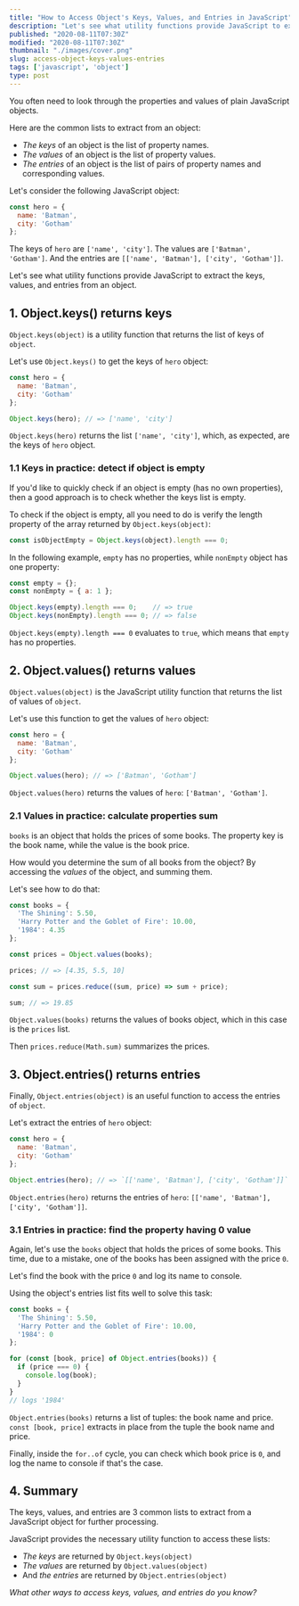 ```yaml
---
title: "How to Access Object's Keys, Values, and Entries in JavaScript"
description: "Let's see what utility functions provide JavaScript to extract the keys, values and entries from an object."
published: "2020-08-11T07:30Z"
modified: "2020-08-11T07:30Z"
thumbnail: "./images/cover.png"
slug: access-object-keys-values-entries
tags: ['javascript', 'object']
type: post
---
```


You often need to look through the properties and values of plain JavaScript objects.  

Here are the common lists to extract from an object:

* *The keys* of an object is the list of property names. 
* *The values* of an object is the list of property values. 
* *The entries* of an object is the list of pairs of property names and corresponding values.  

Let's consider the following JavaScript object:

```javascript
const hero = {
  name: 'Batman',
  city: 'Gotham'  
};
```

The keys of `hero` are `['name', 'city']`. The values are `['Batman', 'Gotham']`. And the entries are `[['name', 'Batman'], ['city', 'Gotham']]`.  

Let's see what utility functions provide JavaScript to extract the keys, values, and entries from an object.  

<Affiliate />

## 1. Object.keys() returns keys

`Object.keys(object)` is a utility function that returns the list of keys of `object`.  

Let's use `Object.keys()` to get the keys of `hero` object:

```javascript
const hero = {
  name: 'Batman',
  city: 'Gotham'  
};

Object.keys(hero); // => ['name', 'city']
```

`Object.keys(hero)` returns the list `['name', 'city']`, which, as expected, are the keys of `hero` object.  

### 1.1 Keys in practice: detect if object is empty

If you'd like to quickly check if an object is empty (has no own properties), then a good approach is to check whether the keys list is empty.  

To check if the object is empty, all you need to do is verify the length property of the array returned by `Object.keys(object)`:

```javascript
const isObjectEmpty = Object.keys(object).length === 0;
```

In the following example, `empty` has no properties, while `nonEmpty` object has one property:

```javascript
const empty = {};
const nonEmpty = { a: 1 };

Object.keys(empty).length === 0;    // => true
Object.keys(nonEmpty).length === 0; // => false
```

`Object.keys(empty).length === 0` evaluates to `true`, which means that `empty` has no properties.  

## 2. Object.values() returns values

`Object.values(object)` is the JavaScript utility function that returns the list of values of `object`.  

Let's use this function to get the values of `hero` object:

```javascript
const hero = {
  name: 'Batman',
  city: 'Gotham'  
};

Object.values(hero); // => ['Batman', 'Gotham']
```

`Object.values(hero)` returns the values of `hero`: `['Batman', 'Gotham']`.  

### 2.1 Values in practice: calculate properties sum

`books` is an object that holds the prices of some books. The property key is the book name, while the value is the book price.  

How would you determine the sum of all books from the object? By accessing the *values* of the object, and summing them.  

Let's see how to do that:

```javascript
const books = {
  'The Shining': 5.50,
  'Harry Potter and the Goblet of Fire': 10.00,
  '1984': 4.35
};

const prices = Object.values(books);

prices; // => [4.35, 5.5, 10]

const sum = prices.reduce((sum, price) => sum + price);

sum; // => 19.85
```

`Object.values(books)` returns the values of books object, which in this case is the `prices` list.  

Then `prices.reduce(Math.sum)` summarizes the prices.  

## 3. Object.entries() returns entries

Finally, `Object.entries(object)` is an useful function to access the entries of `object`.  

Let's extract the entries of `hero` object:

```javascript
const hero = {
  name: 'Batman',
  city: 'Gotham'  
};

Object.entries(hero); // => `[['name', 'Batman'], ['city', 'Gotham']]`
```

`Object.entries(hero)` returns the entries of `hero`: `[['name', 'Batman'], ['city', 'Gotham']]`.  

### 3.1 Entries in practice: find the property having 0 value

Again, let's use the `books` object that holds the prices of some books. This time, due to a mistake, one of the books has been assigned with the price `0`.  

Let's find the book with the price `0` and log its name to console.  

Using the object's entries list fits well to solve this task:

```javascript
const books = {
  'The Shining': 5.50,
  'Harry Potter and the Goblet of Fire': 10.00,
  '1984': 0
};

for (const [book, price] of Object.entries(books)) {
  if (price === 0) {
    console.log(book);
  }
}
// logs '1984'
```

`Object.entries(books)` returns a list of tuples: the book name and price. `const [book, price]` extracts in place from the tuple the book name and price.  

Finally, inside the `for..of` cycle, you can check which book price is `0`, and log the name to console if that's the case.  

## 4. Summary

The keys, values, and entries are 3 common lists to extract from a JavaScript object for further processing.  

JavaScript provides the necessary utility function to access these lists:

* *The keys* are returned by `Object.keys(object)`
* *The values* are returned by `Object.values(object)`
* And *the entries* are returned by `Object.entries(object)`

*What other ways to access keys, values, and entries do you know?*
